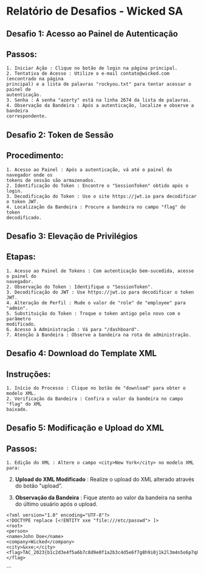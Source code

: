 # Relatório de Desafios - Wicked SA

## Desafio 1: Acesso ao Painel de Autenticação

## Passos:

```
1. Iniciar Ação : Clique no botão de login na página principal.
2. Tentativa de Acesso : Utilize o e-mail contato@wicked.com (encontrado na página
principal) e a lista de palavras "rockyou.txt" para tentar acessar o painel de
autenticação.
3. Senha : A senha "azerty" está na linha 2674 da lista de palavras.
4. Observação da Bandeira : Após a autenticação, localize e observe a bandeira
correspondente.
```
## Desafio 2: Token de Sessão

## Procedimento:

```
1. Acesso ao Painel : Após a autenticação, vá até o painel do navegador onde os
tokens de sessão são armazenados.
2. Identificação do Token : Encontre o "SessionToken" obtido após o login.
3. Decodificação do Token : Use o site https://jwt.io para decodificar o token JWT.
4. Localização da Bandeira : Procure a bandeira no campo "flag" do token
decodificado.
```
## Desafio 3: Elevação de Privilégios

## Etapas:

```
1. Acesso ao Painel de Tokens : Com autenticação bem-sucedida, acesse o painel do
navegador.
2. Observação do Token : Identifique o "SessionToken".
3. Decodificação do JWT : Use https://jwt.io para decodificar o token JWT.
4. Alteração de Perfil : Mude o valor de "role" de "employee" para "admin".
5. Substituição do Token : Troque o token antigo pelo novo com o parâmetro
modificado.
6. Acesso à Administração : Vá para "/dashboard".
7. Atenção à Bandeira : Observe a bandeira na rota de administração.
```
## Desafio 4: Download do Template XML

## Instruções:

```
1. Início do Processo : Clique no botão de "download" para obter o modelo XML.
2. Verificação da Bandeira : Confira o valor da bandeira no campo "flag" do XML
baixado.
```
## Desafio 5: Modificação e Upload do XML

## Passos:

```
1. Edição do XML : Altere o campo <city>New York</city> no modelo XML para:
```

2. **Upload do XML Modificado** : Realize o upload do XML alterado através do botão
"upload".

3. **Observação da Bandeira** : Fique atento ao valor da bandeira na senha do último
usuário após o upload.

```
<?xml version="1.0" encoding="UTF-8"?>
<!DOCTYPE replace [<!ENTITY xxe "file:///etc/passwd"> ]>
<root>
<person>
<name>John Doe</name>
<company>Wicked</company>
<city>&xxe;</city>
<flag>TAC_2023{b1c2d3e4f5a6b7c8d9e0f1a2b3c4d5e6f7g8h9i0j1k2l3m4n5o6p7q8r9s0t1u2v
</flag>
```
</person>
</root>
```

